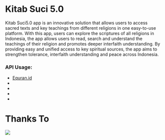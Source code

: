 # Kitab Suci 5.0
Kitab Suci5.0 app is an innovative solution that allows users to access sacred texts and key teachings from different religions in one easy-to-use platform. With this app, users can explore the scriptures of all religions in Indonesia, the app allows users to read, search and understand the teachings of their religion and promotes deeper interfaith understanding. By providing easy and unified access to key spiritual sources, the app aims to strengthen tolerance, interfaith understanding and peace across Indonesia.

### API Usage:
- [Equran.id](https://equran.id/apidev/v2)
-
-
-
-

# Thanks To
<a href="https://github.com/irizkyw/website-kitab5.0/graphs/contributors">
  <img src="https://contrib.rocks/image?repo=irizkyw/website-kitab5.0" />
</a>
